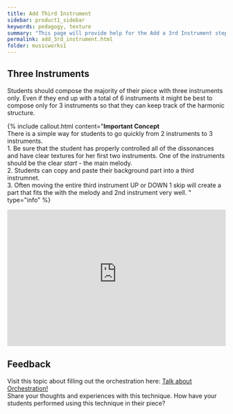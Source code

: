 ```yaml
---
title: Add Third Instrument
sidebar: product1_sidebar
keywords: pedagogy, texture
summary: "This page will provide help for the Add a 3rd Instrument step as well as general principles regarding harmony in Muisc Works 1.  "
permalink: add_3rd_instrument.html
folder: musicworks1
---
```


## Three Instruments

Students should compose the majority of their piece with three instruments only. Even if they end up with a total of 6 instruments it might be best to compose only for 3 instruments so that they can keep track of the harmonic structure. 

{% include callout.html content="**Important Concept** <br>There is a simple way for students to go quickly from 2 instruments to 3 instruments.<br> 1. Be sure that the student has properly controlled all of the dissonances and have clear textures for her first two instruments. One of the instruments should be the clear *start* - the main melody.<br> 2. Students can copy and paste their background part into a third instrumnet. <br> 3. Often moving the entire third instrument UP or DOWN 1 skip will create a part that fits the with the melody and 2nd instrument very well. " type="info" %} 
 


<iframe width="100%" height="315" src="https://dl.dropboxusercontent.com/u/12899352/Gifs/3instruments.gif" frameborder="0"></iframe>



## Feedback
Visit this topic about filling out the orchestration here:  <a class="btn btn-primary" target="_blank" href="http://discourse.yciw.net/t/using-copy-and-paste-to-fill-out-the-instrumentation/61?u=matt"><i class="fa fa-weixin"></i> Talk about Orchestration!</a>   
Share your thoughts and experiences with this technique.  How have your students performed using this technique in their piece?